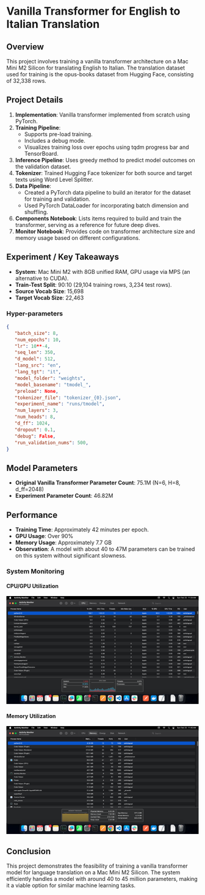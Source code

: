 # Vanilla Transformer for English to Italian Translation

## Overview

This project involves training a vanilla transformer architecture on a Mac Mini M2 Silicon for translating English to Italian. The translation dataset used for training is the opus-books dataset from Hugging Face, consisting of 32,338 rows.

## Project Details

1. **Implementation**: Vanilla transformer implemented from scratch using PyTorch.
2. **Training Pipeline**:
   - Supports pre-load training.
   - Includes a debug mode.
   - Visualizes training loss over epochs using tqdm progress bar and TensorBoard.
3. **Inference Pipeline**: Uses greedy method to predict model outcomes on the validation dataset.
4. **Tokenizer**: Trained Hugging Face tokenizer for both source and target texts using Word Level Splitter.
5. **Data Pipeline**: 
   - Created a PyTorch data pipeline to build an iterator for the dataset for training and validation.
   - Used PyTorch DataLoader for incorporating batch dimension and shuffling.
6. **Components Notebook**: Lists items required to build and train the transformer, serving as a reference for future deep dives.
7. **Monitor Notebook**: Provides code on transformer architecture size and memory usage based on different configurations.

## Experiment / Key Takeaways

- **System**: Mac Mini M2 with 8GB unified RAM, GPU usage via MPS (an alternative to CUDA).
- **Train-Test Split**: 90:10 (29,104 training rows, 3,234 test rows).
- **Source Vocab Size**: 15,698
- **Target Vocab Size**: 22,463

### Hyper-parameters

```json
{
   "batch_size": 8,
   "num_epochs": 10,
   "lr": 10**-4,
   "seq_len": 350,
   "d_model": 512,
   "lang_src": "en",
   "lang_tgt": "it",
   "model_folder": "weights",
   "model_basename": "tmodel_",
   "preload": None,
   "tokenizer_file": "tokenizer_{0}.json",
   "experiment_name": "runs/tmodel",
   "num_layers": 3,
   "num_heads": 8,
   "d_ff": 1024,
   "dropout": 0.1,
   "debug": False,
   "run_validation_nums": 500,
}
```
## Model Parameters

- **Original Vanilla Transformer Parameter Count**: 75.1M (N=6, H=8, d_ff=2048)
- **Experiment Parameter Count**: 46.82M

## Performance

- **Training Time**: Approximately 42 minutes per epoch.
- **GPU Usage**: Over 90%
- **Memory Usage**: Approximately 7.7 GB
- **Observation**: A model with about 40 to 47M parameters can be trained on this system without significant slowness.

### System Monitoring

#### CPU/GPU Utilization
![CPU/GPU Utilization](./GPU_utilization.png)

#### Memory Utilization
![Memory Utilization](./memory_utilization.png)

## Conclusion

This project demonstrates the feasibility of training a vanilla transformer model for language translation on a Mac Mini M2 Silicon. The system efficiently handles a model with around 40 to 45 million parameters, making it a viable option for similar machine learning tasks.